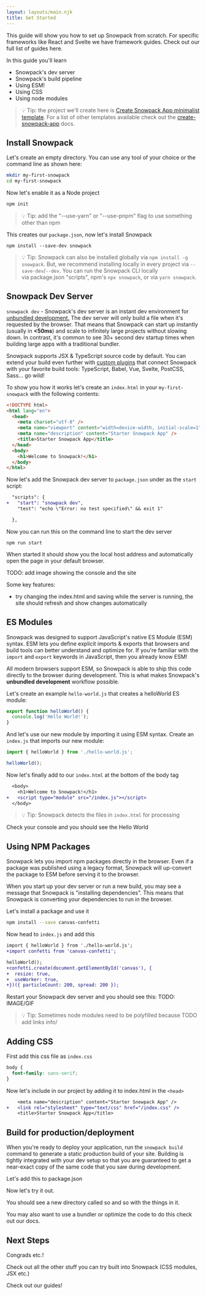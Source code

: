 ```yaml
---
layout: layouts/main.njk
title: Get Started
---
```


This guide will show you how to set up Snowpack from scratch. For specific frameworks like React and Svelte we have framework guides. Check out our full list of guides here.

In this guide you'll learn

- Snowpack's dev server
- Snowpack's build pipeline
- Using ESM!
- Using CSS
- Using node modules

> 💡 Tip: the project we'll create here is [Create Snowpack App minimalist template](https://github.com/snowpackjs/snowpack/tree/master/create-snowpack-app/). For a list of other templates available check out the [create-snowpack-app](https://github.com/snowpackjs/snowpack/tree/master/create-snowpack-app/cli) docs.

## Install Snowpack

Let's create an empty directory. You can use any tool of your choice or the command line as shown here:

```bash
mkdir my-first-snowpack
cd my-first-snowpack
```

Now let's enable it as a Node project

```bash
npm init
```

> 💡 Tip: add the "--use-yarn" or "--use-pnpm" flag to use something other than npm

This creates our `package.json`, now let's install Snowpack

```
npm install --save-dev snowpack
```

> 💡 Tip: Snowpack can also be installed globally via `npm install -g snowpack`. But, we recommend installing locally in every project via `--save-dev`/`--dev`. You can run the Snowpack CLI locally via package.json "scripts", npm's `npx snowpack`, or via `yarn snowpack`.

## Snowpack Dev Server

`snowpack dev` - Snowpack's dev server is an instant dev environment for [unbundled development.](#unbundled-development) The dev server will only build a file when it's requested by the browser. That means that Snowpack can start up instantly (usually in **<50ms**) and scale to infinitely large projects without slowing down. In contrast, it's common to see 30+ second dev startup times when building large apps with a traditional bundler.

Snowpack supports JSX & TypeScript source code by default. You can extend your build even further with [custom plugins](#plugins) that connect Snowpack with your favorite build tools: TypeScript, Babel, Vue, Svelte, PostCSS, Sass... go wild!

To show you how it works let's create an `index.html` in your `my-first-snowpack` with the following contents:

```html
<!DOCTYPE html>
<html lang="en">
  <head>
    <meta charset="utf-8" />
    <meta name="viewport" content="width=device-width, initial-scale=1" />
    <meta name="description" content="Starter Snowpack App" />
    <title>Starter Snowpack App</title>
  </head>
  <body>
    <h1>Welcome to Snowpack!</h1>
  </body>
</html>
```

Now let's add the Snowpack dev server to `package.json` under as the `start` script:

```diff
  "scripts": {
+   "start": "snowpack dev",
    "test": "echo \"Error: no test specified\" && exit 1"

  },

```

Now you can run this on the command line to start the dev server

```
npm run start
```

When started it should show you the local host address and automatically open the page in your default browser.

TODO: add image showing the console and the site

Some key features:

- try changing the index.html and saving while the server is running, the site should refresh and show changes automatically

## ES Modules

Snowpack was designed to support JavaScript's native ES Module (ESM) syntax. ESM lets you define explicit imports & exports that browsers and build tools can better understand and optimize for. If you're familiar with the `import` and `export` keywords in JavaScript, then you already know ESM!

All modern browsers support ESM, so Snowpack is able to ship this code directly to the browser during development. This is what makes Snowpack's **unbundled development** workflow possible.

Let's create an example `hello-world.js` that creates a helloWorld ES module:

```js
export function helloWorld() {
  console.log('Hello World!');
}
```

And let's use our new module by importing it using ESM syntax. Create an `index.js` that imports our new module:

```js
import { helloWorld } from './hello-world.js';

helloWorld();
```

Now let's finally add to our `index.html` at the bottom of the body tag

```diff
  <body>
    <h1>Welcome to Snowpack!</h1>
+   <script type="module" src="/index.js"></script>
  </body>
```

> 💡 Tip: Snowpack detects the files in `index.html` for processing

Check your console and you should see the Hello World

## Using NPM Packages

Snowpack lets you import npm packages directly in the browser. Even if a package was published using a legacy format, Snowpack will up-convert the package to ESM before serving it to the browser.

When you start up your dev server or run a new build, you may see a message that Snowpack is "installing dependencies". This means that Snowpack is converting your dependencies to run in the browser.

Let's install a package and use it

```bash
npm install --save canvas-confetti
```

Now head to `index.js` and add this

```diff
import { helloWorld } from './hello-world.js';
+import confetti from 'canvas-confetti';

helloWorld();
+confetti.create(document.getElementById('canvas'), {
+  resize: true,
+  useWorker: true,
+})({ particleCount: 200, spread: 200 });

```

Restart your Snowpack dev server and you should see this:
TODO: IMAGE/GIF

> 💡 Tip: Sometimes node modules need to be polyfilled because TODO add links info/

## Adding CSS

First add this css file as `index.css`

```css
body {
  font-family: sans-serif;
}
```

Now let's include in our project by adding it to index.html in the `<head>`

```diff
    <meta name="description" content="Starter Snowpack App" />
+   <link rel="stylesheet" type="text/css" href="/index.css" />
    <title>Starter Snowpack App</title>
```

## Build for production/deployment

When you're ready to deploy your application, run the `snowpack build` command to generate a static production build of your site. Building is tightly integrated with your dev setup so that you are guaranteed to get a near-exact copy of the same code that you saw during development.

Let's add this to package.json

Now let's try it out.

You should see a new directory called so and so with the things in it.

You may also want to use a bundler or optimize the code to do this check out our docs.

## Next Steps

Congrads etc.!

Check out all the other stuff you can try built into Snowpack (CSS modules, JSX etc.)

Check out our guides!
